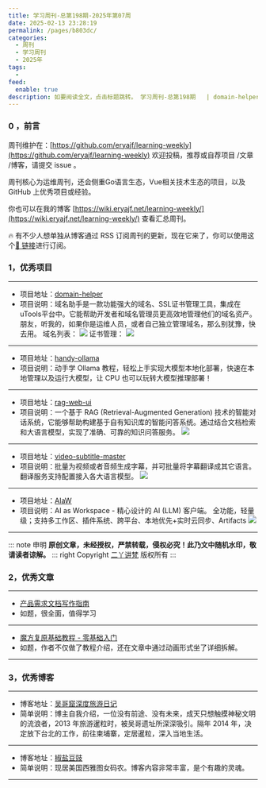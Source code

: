 ```yaml
---
title: 学习周刊-总第198期-2025年第07周
date: 2025-02-13 23:28:19
permalink: /pages/b803dc/
categories:
  - 周刊
  - 学习周刊
  - 2025年
tags:
  -
feed:
  enable: true
description: 如要阅读全文，点击标题跳转。 学习周刊-总第198期   | domain-helper | handy-ollama | rag-web-ui | video-subtitle-master | AIaW
---
```




### 0 ，前言

周刊维护在：[https://github.com/eryajf/learning-weekly](https://github.com/eryajf/learning-weekly)  欢迎投稿，推荐或自荐项目 /文章 /博客，请提交 issue 。

周刊核心为运维周刊，还会侧重Go语言生态，Vue相关技术生态的项目，以及 GitHub 上优秀项目或经验。

你也可以在我的博客 [https://wiki.eryajf.net/learning-weekly/](https://wiki.eryajf.net/learning-weekly/) 查看汇总周刊。

🔥 有不少人想单独从博客通过 RSS 订阅周刊的更新，现在它来了，你可以使用这个[🔗 链接](https://wiki.eryajf.net/learning-weekly.xml)进行订阅。

### 1，优秀项目

---
- 项目地址：[domain-helper](https://github.com/imxiny/domain-helper)
- 项目说明：域名助手是一款功能强大的域名、SSL证书管理工具，集成在uTools平台中。它能帮助开发者和域名管理员更高效地管理他们的域名资产。朋友，听我的，如果你是运维人员，或者自己独立管理域名，那么别犹豫，快去用。
  域名列表：
  ![](https://t.eryajf.net/imgs/2025/02/1738840989028.webp)
  证书管理：
  ![](https://t.eryajf.net/imgs/2025/02/1738841012322.webp)

---
- 项目地址：[handy-ollama](https://github.com/datawhalechina/handy-ollama)
- 项目说明：动手学 Ollama 教程，轻松上手实现大模型本地化部署，快速在本地管理以及运行大模型，让 CPU 也可以玩转大模型推理部署！
---
- 项目地址：[rag-web-ui](https://github.com/rag-web-ui/rag-web-ui)
- 项目说明：一个基于 RAG (Retrieval-Augmented Generation) 技术的智能对话系统，它能够帮助构建基于自有知识库的智能问答系统。通过结合文档检索和大语言模型，实现了准确、可靠的知识问答服务。
  ![](https://t.eryajf.net/imgs/2025/02/1739236716129.webp)
---
- 项目地址：[video-subtitle-master](https://github.com/buxuku/video-subtitle-master)
- 项目说明：批量为视频或者音频生成字幕，并可批量将字幕翻译成其它语言。翻译服务支持配置接入各大语言模型。
  ![](https://t.eryajf.net/imgs/2025/02/1739256589156.webp)
---
- 项目地址：[AIaW](https://github.com/NitroRCr/AIaW)
- 项目说明：AI as Workspace - 精心设计的 AI (LLM) 客户端。 全功能，轻量级；支持多工作区、插件系统、跨平台、本地优先+实时云同步、Artifacts
  ![](https://t.eryajf.net/imgs/2025/02/1739287689839.webp)
---

::: note 申明
**原创文章<Badge text='eryajf' />，未经授权，严禁转载，侵权必究！此乃文中随机水印，敬请读者谅解。**
::: right
Copyright [二丫讲梵](https://wiki.eryajf.net) 版权所有
:::

### 2，优秀文章

---
- [产品需求文档写作指南](https://www.wolai.com/hjTNCjSczr8VbMsoqA76ED)
- 如题，很全面，值得学习
---
- [魔方复原基础教程 - 零基础入门](https://rustpoint.com/blog/read/%2F%E9%AD%94%E6%96%B9%E5%A4%8D%E5%8E%9F%E5%9F%BA%E7%A1%80%E6%95%99%E7%A8%8B%20-%20%E9%9B%B6%E5%9F%BA%E7%A1%80%E5%85%A5%E9%97%A8.md)
- 如题，作者不仅做了教程介绍，还在文章中通过动画形式坐了详细拆解。
---

### 3，优秀博客

---
- 博客地址：[吴哥窟深度旅游日记](https://www.mr-angkor.com/zh-cn/)
- 简单说明：博主自我介绍，一位没有前途、没有未来，成天只想触摸神秘文明的流浪者，2013 年旅游暹粒时，被吴哥遗址所深深吸引。隔年 2014 年，决定放下台北的工作，前往柬埔寨，定居暹粒，深入当地生活。
---
- 博客地址：[椒盐豆豉](https://blog.douchi.space/#gsc.tab=0)
- 简单说明：现居美国西雅图女码农。博客内容非常丰富，是个有趣的灵魂。
---
